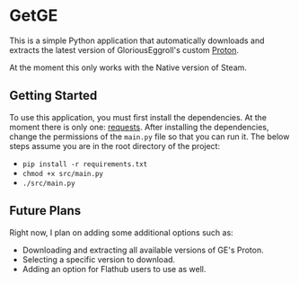 # GetGE

This is a simple Python application that automatically downloads and extracts the latest version of GloriousEggroll's custom [Proton](https://github.com/GloriousEggroll/proton-ge-custom).

At the moment this only works with the Native version of Steam.

## Getting Started

To use this application, you must first install the dependencies. At the moment there is only one: [requests](https://pypi.org/project/requests/). After installing the dependencies, change the permissions of the `main.py` file so that you can run it. The below steps assume you are in the root directory of the project:

- `pip install -r requirements.txt`
- `chmod +x src/main.py`
- `./src/main.py`

## Future Plans

Right now, I plan on adding some additional options such as:

- Downloading and extracting all available versions of GE's Proton.
- Selecting a specific version to download.
- Adding an option for Flathub users to use as well.
